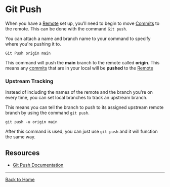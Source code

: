 # Git Push

When you have a [Remote](./Remote.md) set up, you'll need to begin to move [Commits](./Commit.md) to the remote. This can be done with the command `Git push`.

You can attach a name and branch name to your command to specify where you're pushing it to.

```
Git Push origin main
```

This command will push the **main** branch to the remote called **origin**.
This means any [commits](./Commit.md) that are in your local will be **pushed** to the [Remote](./Remote.md)

### Upstream Tracking

Instead of including the names of the remote and the branch you're on every time, you can set local branches to track an upstream branch.

This means you can tell the branch to push to its assigned upstream remote branch by using the command `git push`.

```
git push -u origin main
```

After this command is used, you can just use `git push` and it will function the same way.

## Resources

- [Git Push Documentation](https://git-scm.com/docs/git-push)

---

[Back to Home](../README.md)


